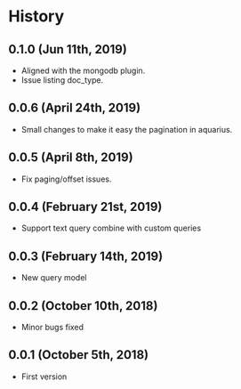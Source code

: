 History
=======

0.1.0 (Jun 11th, 2019)
-----------------------
* Aligned with the mongodb plugin.
* Issue listing doc_type.

0.0.6 (April 24th, 2019)
-----------------------
* Small changes to make it easy the pagination in aquarius.

0.0.5 (April 8th, 2019)
--------------------------
* Fix paging/offset issues.

0.0.4 (February 21st, 2019)
--------------------------
* Support text query combine with custom queries

0.0.3 (February 14th, 2019)
--------------------------
* New query model

0.0.2 (October 10th, 2018)
--------------------------
* Minor bugs fixed

0.0.1 (October 5th, 2018)
--------------------------
* First version
